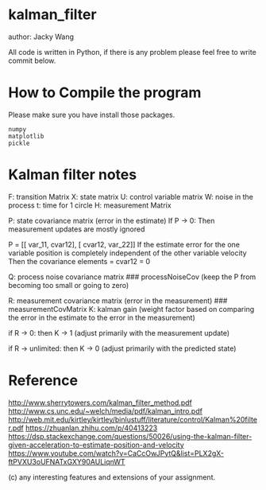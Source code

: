 # kalman_filter

author: Jacky Wang

All code is written in Python, if there is any problem please feel free to write commit below.

# How to Compile the program

Please make sure you have install those packages.
```
numpy
matplotlib
pickle
```

# Kalman filter notes

F: transition Matrix
X: state matrix
U: control variable matrix
W: noise in the process
t: time for 1 circle
H: measurement Matrix

P: state covariance matrix (error in the estimate)
If P -> 0:
    Then measurement updates are mostly ignored

P = [[ var_11, cvar12],
     [ cvar12, var_22]]
If the estimate error for the one variable position is completely independent of the other variable velocity
Then the covariance elements = cvar12 = 0

Q: process noise covariance matrix  ### processNoiseCov
(keep the P from becoming too small or going to zero)

R: measurement covariance matrix (error in the measurement) ### measurementCovMatrix
K: kalman gain 
(weight factor based on comparing the error in the estimate to the error in the measurement)

if R -> 0:
    then K -> 1 (adjust primarily with the measurement update)

if R -> unlimited:
    then K -> 0 (adjust primarily with the predicted state)

# Reference
http://www.sherrytowers.com/kalman_filter_method.pdf
http://www.cs.unc.edu/~welch/media/pdf/kalman_intro.pdf
http://web.mit.edu/kirtley/kirtley/binlustuff/literature/control/Kalman%20filter.pdf
https://zhuanlan.zhihu.com/p/40413223
https://dsp.stackexchange.com/questions/50026/using-the-kalman-filter-given-acceleration-to-estimate-position-and-velocity
https://www.youtube.com/watch?v=CaCcOwJPytQ&list=PLX2gX-ftPVXU3oUFNATxGXY90AULiqnWT



(c) any interesting features and extensions of your assignment.

    
